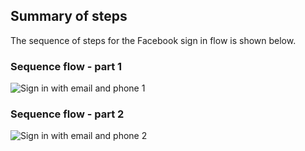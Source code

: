 ## Summary of steps

The sequence of steps for the Facebook sign in flow is shown below.

### Sequence flow - part 1

<div class="common-image-format">

![Sign in with email and phone 1](/img/oie-embedded-sdk/oie-embedded-sdk-use-case-sign-in-pwd-phone-seq-1.png
 "Sign in with email and phone 1")

</div>

### Sequence flow - part 2

<div class="common-image-format">

![Sign in with email and phone 2](/img/oie-embedded-sdk/oie-embedded-sdk-use-case-sign-in-pwd-phone-seq-2.png
 "Sign in with email and phone 2")

</div>
